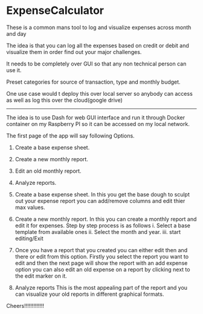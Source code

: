 # ExpenseCalculator
These is a common mans tool to log and visualize expenses across month and day 

The idea is that you can log all the expenses based on credit or debit and visualize them in order find out your major challenges. 

It needs to be completely over GUI so that any non technical person can use it. 

Preset categories for source of transaction, type and monthly budget. 

One use case would t deploy this over local server so anybody can access as well as log this over the cloud(google drive)
______________________________________________________________________________________
The idea is to use Dash for web GUI interface and run it through Docker container on my Raspberry PI so it can be accessed on my local network.

The first page of the app will say following Options. 

1. Create a base expense sheet. 
2. Create a new monthly report. 
3. Edit an old monthly report. 
4. Analyze reports.

1. Create a base expense sheet.
	In this you get the base dough to sculpt out your expense report you can add/remove columns and edit thier max values.

2. Create a new monthly report. 
	In this you can create a monthly report and edit it for expenses. Step by step process is as follows
		i. Select a base template from available ones
		ii. Select the month and year.
		iii. start editing/Exit
3. Once you have a report that you created you can either edit then and there or edit from this option. Firstly you select the report you want to edit and then the next page will show the report with an add expense option you can also edit an old expense on a report by clicking next to the edit marker on it. 

4. Analyze reports
	This is the most appealing part of the report and you can visualize your old reports in different graphical formats.

Cheers!!!!!!!!!!!!!

